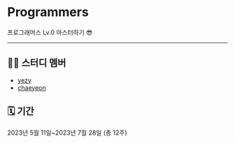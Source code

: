 # Programmers
프로그래머스 Lv.0 마스터하기 😎


***
## 👯‍♂️ 스터디 멤버
- [yezy](https://github.com/yezyaa)
- [chaeyeon](https://github.com/yeooniyeoon)


## 🗓 기간
2023년 5월 11일~2023년 7월 28일 (총 12주)
